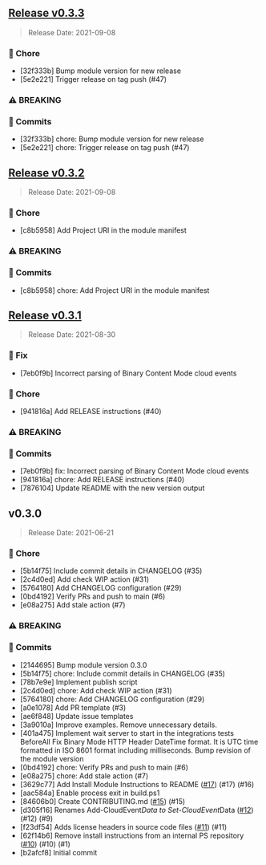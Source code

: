 
<a name="v0.3.3"></a>
## [Release v0.3.3](https://github.com/cloudevents/sdk-powershell/compare/v0.3.2...v0.3.3)

> Release Date: 2021-09-08

### 🧹 Chore

- [32f333b]	Bump module version for new release
- [5e2e221]	Trigger release on tag push (#47) 

### ⚠️ BREAKING

### 📖 Commits

- [32f333b]	chore: Bump module version for new release
- [5e2e221]	chore: Trigger release on tag push (#47) 

<a name="v0.3.2"></a>
## [Release v0.3.2](https://github.com/cloudevents/sdk-powershell/compare/v0.3.1...v0.3.2)

> Release Date: 2021-09-08

### 🧹 Chore

- [c8b5958]	Add Project URI in the module manifest

### ⚠️ BREAKING

### 📖 Commits

- [c8b5958]	chore: Add Project URI in the module manifest

<a name="v0.3.1"></a>
## [Release v0.3.1](https://github.com/cloudevents/sdk-powershell/compare/v0.3.0...v0.3.1)

> Release Date: 2021-08-30

### 🐞 Fix

- [7eb0f9b]	Incorrect parsing of Binary Content Mode cloud events

### 🧹 Chore

- [941816a]	Add RELEASE instructions (#40) 

### ⚠️ BREAKING

### 📖 Commits

- [7eb0f9b]	fix: Incorrect parsing of Binary Content Mode cloud events
- [941816a]	chore: Add RELEASE instructions (#40) 
- [7876104]	Update README with the new version output

<a name="v0.3.0"></a>
## v0.3.0

> Release Date: 2021-06-21

### 🧹 Chore

- [5b14f75]	Include commit details in CHANGELOG (#35) 
- [2c4d0ed]	Add check WIP action (#31) 
- [5764180]	Add CHANGELOG configuration (#29) 
- [0bd4192]	Verify PRs and push to main (#6) 
- [e08a275]	Add stale action (#7) 

### ⚠️ BREAKING

### 📖 Commits

- [2144695]	Bump module version 0.3.0
- [5b14f75]	chore: Include commit details in CHANGELOG (#35) 
- [78b7e9e]	Implement publish script
- [2c4d0ed]	chore: Add check WIP action (#31) 
- [5764180]	chore: Add CHANGELOG configuration (#29) 
- [a0e1078]	Add PR template (#3) 
- [ae6f848]	Update issue templates
- [3a9010a]	Improve examples. Remove unnecessary details.
- [401a475]	Implement wait server to start in the integrations tests BeforeAll Fix Binary Mode HTTP Header DateTime format. It is UTC time formatted in ISO 8601 format including milliseconds. Bump revision of the module version
- [0bd4192]	chore: Verify PRs and push to main (#6) 
- [e08a275]	chore: Add stale action (#7) 
- [3629c77]	Add Install Module Instructions to README ([#17](https://github.com/cloudevents/sdk-powershell/issues/17)) (#17)  (#16) 
- [aac584a]	Enable process exit in build.ps1
- [84606b0]	Create CONTRIBUTING.md ([#15](https://github.com/cloudevents/sdk-powershell/issues/15)) (#15) 
- [d305f16]	Renames Add-CloudEvent*Data to Set-CloudEvent*Data ([#12](https://github.com/cloudevents/sdk-powershell/issues/12)) (#12)  (#9) 
- [f23df54]	Adds license headers in source code files ([#11](https://github.com/cloudevents/sdk-powershell/issues/11)) (#11) 
- [62f14b6]	Remove install instructions from an internal PS repository ([#10](https://github.com/cloudevents/sdk-powershell/issues/10)) (#10)  (#1) 
- [b2afcf8]	Initial commit
